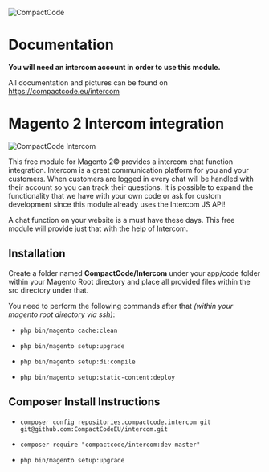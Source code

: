 ![CompactCode](https://compactcode.eu/pub/media/logo/stores/1/CompactCode_Logo.png)


# Documentation

**You will need an intercom account in order to use this module.**

All documentation and pictures can be found on https://compactcode.eu/intercom


# Magento 2 Intercom integration

![CompactCode Intercom](https://compactcode.eu/pub/media/catalog/product/cache/3fe9a87e27d9fa1710491a7d32c4e511/i/n/intercom-01.jpg)

This free module for Magento 2© provides a intercom chat function integration. Intercom is a great communication platform for you and your customers. When customers are logged in every chat will be handled with their account so you can track their questions. It is possible to expand the functionality that we have with your own code or ask for custom development since this module already uses the Intercom JS API!

 
A chat function on your website is a must have these days. This free module will provide just that with the help of Intercom.

## Installation

Create a folder named **CompactCode/Intercom** under your app/code folder within your Magento Root directory and place all provided files within the src directory under that.

You need to perform the following commands after that *(within your magento root directory via ssh)*:

  * `php bin/magento cache:clean`

  * `php bin/magento setup:upgrade`

  * `php bin/magento setup:di:compile`

  * `php bin/magento setup:static-content:deploy`

## Composer Install Instructions
  * `composer config repositories.compactcode.intercom git git@github.com:CompactCodeEU/intercom.git`

  * `composer require "compactcode/intercom:dev-master"`

  * `php bin/magento setup:upgrade`
